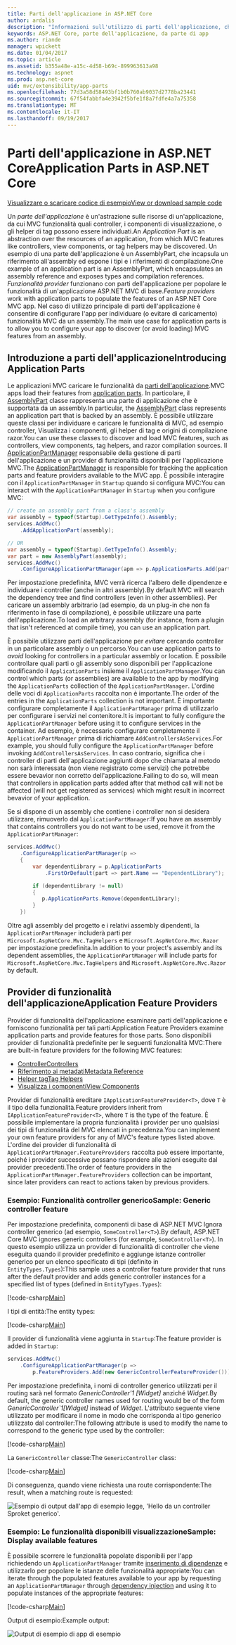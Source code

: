```yaml
---
title: Parti dell'applicazione in ASP.NET Core
author: ardalis
description: "Informazioni sull'utilizzo di parti dell'applicazione, che sono abstrations sulle risorse di un'app, configurare l'app per individuare o evitare di caricare le funzionalità da un assembly."
keywords: ASP.NET Core, parte dell'applicazione, da parte di app
ms.author: riande
manager: wpickett
ms.date: 01/04/2017
ms.topic: article
ms.assetid: b355a48e-a15c-4d58-b69c-899963613a98
ms.technology: aspnet
ms.prod: asp.net-core
uid: mvc/extensibility/app-parts
ms.openlocfilehash: 77d3a58d58493bf1b0b760ab9037d2778ba23441
ms.sourcegitcommit: 67f54fabbfa4e3942f5bfe1f8a7fdfe4a7a75358
ms.translationtype: MT
ms.contentlocale: it-IT
ms.lasthandoff: 09/19/2017
---
```

# <a name="application-parts-in-aspnet-core"></a><span data-ttu-id="6b7d3-104">Parti dell'applicazione in ASP.NET Core</span><span class="sxs-lookup"><span data-stu-id="6b7d3-104">Application Parts in ASP.NET Core</span></span>

[<span data-ttu-id="6b7d3-105">Visualizzare o scaricare codice di esempio</span><span class="sxs-lookup"><span data-stu-id="6b7d3-105">View or download sample code</span></span>](https://github.com/aspnet/Docs/tree/master/aspnetcore/mvc/advanced/app-parts/sample)

<span data-ttu-id="6b7d3-106">Un *parte dell'applicazione* è un'astrazione sulle risorse di un'applicazione, da cui MVC funzionalità quali controller, i componenti di visualizzazione, o gli helper di tag possono essere individuati.</span><span class="sxs-lookup"><span data-stu-id="6b7d3-106">An *Application Part* is an abstraction over the resources of an application, from which MVC features like controllers, view components, or tag helpers may be discovered.</span></span> <span data-ttu-id="6b7d3-107">Un esempio di una parte dell'applicazione è un AssemblyPart, che incapsula un riferimento all'assembly ed espone i tipi e i riferimenti di compilazione.</span><span class="sxs-lookup"><span data-stu-id="6b7d3-107">One example of an application part is an AssemblyPart, which encapsulates an assembly reference and exposes types and compilation references.</span></span> <span data-ttu-id="6b7d3-108">*Funzionalità provider* funzionano con parti dell'applicazione per popolare le funzionalità di un'applicazione ASP.NET MVC di base.</span><span class="sxs-lookup"><span data-stu-id="6b7d3-108">*Feature providers* work with application parts to populate the features of an ASP.NET Core MVC app.</span></span> <span data-ttu-id="6b7d3-109">Nel caso di utilizzo principale di parti dell'applicazione è consentire di configurare l'app per individuare (o evitare di caricamento) funzionalità MVC da un assembly.</span><span class="sxs-lookup"><span data-stu-id="6b7d3-109">The main use case for application parts is to allow you to configure your app to discover (or avoid loading) MVC features from an assembly.</span></span>

## <a name="introducing-application-parts"></a><span data-ttu-id="6b7d3-110">Introduzione a parti dell'applicazione</span><span class="sxs-lookup"><span data-stu-id="6b7d3-110">Introducing Application Parts</span></span>

<span data-ttu-id="6b7d3-111">Le applicazioni MVC caricare le funzionalità da [parti dell'applicazione](/aspnet/core/api/microsoft.aspnetcore.mvc.applicationparts.applicationpart).</span><span class="sxs-lookup"><span data-stu-id="6b7d3-111">MVC apps load their features from [application parts](/aspnet/core/api/microsoft.aspnetcore.mvc.applicationparts.applicationpart).</span></span> <span data-ttu-id="6b7d3-112">In particolare, il [AssemblyPart](/aspnet/core/api/microsoft.aspnetcore.mvc.applicationparts.assemblypart#Microsoft_AspNetCore_Mvc_ApplicationParts_AssemblyPart) classe rappresenta una parte di applicazione che è supportata da un assembly.</span><span class="sxs-lookup"><span data-stu-id="6b7d3-112">In particular, the [AssemblyPart](/aspnet/core/api/microsoft.aspnetcore.mvc.applicationparts.assemblypart#Microsoft_AspNetCore_Mvc_ApplicationParts_AssemblyPart) class represents an application part that is backed by an assembly.</span></span> <span data-ttu-id="6b7d3-113">È possibile utilizzare queste classi per individuare e caricare le funzionalità di MVC, ad esempio controller, Visualizza i componenti, gli helper di tag e origini di compilazione razor.</span><span class="sxs-lookup"><span data-stu-id="6b7d3-113">You can use these classes to discover and load MVC features, such as controllers, view components, tag helpers, and razor compilation sources.</span></span> <span data-ttu-id="6b7d3-114">Il [ApplicationPartManager](/aspnet/core/api/microsoft.aspnetcore.mvc.applicationparts.applicationpartmanager) responsabile della gestione di parti dell'applicazione e un provider di funzionalità disponibili per l'applicazione MVC.</span><span class="sxs-lookup"><span data-stu-id="6b7d3-114">The [ApplicationPartManager](/aspnet/core/api/microsoft.aspnetcore.mvc.applicationparts.applicationpartmanager) is responsible for tracking the application parts and feature providers available to the MVC app.</span></span> <span data-ttu-id="6b7d3-115">È possibile interagire con il `ApplicationPartManager` in `Startup` quando si configura MVC:</span><span class="sxs-lookup"><span data-stu-id="6b7d3-115">You can interact with the `ApplicationPartManager` in `Startup` when you configure MVC:</span></span>

```csharp
// create an assembly part from a class's assembly
var assembly = typeof(Startup).GetTypeInfo().Assembly;
services.AddMvc()
    .AddApplicationPart(assembly);

// OR
var assembly = typeof(Startup).GetTypeInfo().Assembly;
var part = new AssemblyPart(assembly);
services.AddMvc()
    .ConfigureApplicationPartManager(apm => p.ApplicationParts.Add(part));
```

<span data-ttu-id="6b7d3-116">Per impostazione predefinita, MVC verrà ricerca l'albero delle dipendenze e individuare i controller (anche in altri assembly).</span><span class="sxs-lookup"><span data-stu-id="6b7d3-116">By default MVC will search the dependency tree and find controllers (even in other assemblies).</span></span> <span data-ttu-id="6b7d3-117">Per caricare un assembly arbitrario (ad esempio, da un plug-in che non fa riferimento in fase di compilazione), è possibile utilizzare una parte dell'applicazione.</span><span class="sxs-lookup"><span data-stu-id="6b7d3-117">To load an arbitrary assembly (for instance, from a plugin that isn't referenced at compile time), you can use an application part.</span></span>

<span data-ttu-id="6b7d3-118">È possibile utilizzare parti dell'applicazione per *evitare* cercando controller in un particolare assembly o un percorso.</span><span class="sxs-lookup"><span data-stu-id="6b7d3-118">You can use application parts to *avoid* looking for controllers in a particular assembly or location.</span></span> <span data-ttu-id="6b7d3-119">È possibile controllare quali parti o gli assembly sono disponibili per l'applicazione modificando il `ApplicationParts` insieme il `ApplicationPartManager`.</span><span class="sxs-lookup"><span data-stu-id="6b7d3-119">You can control which parts (or assemblies) are available to the app by modifying the `ApplicationParts` collection of the `ApplicationPartManager`.</span></span> <span data-ttu-id="6b7d3-120">L'ordine delle voci di `ApplicationParts` raccolta non è importante.</span><span class="sxs-lookup"><span data-stu-id="6b7d3-120">The order of the entries in the `ApplicationParts` collection is not important.</span></span> <span data-ttu-id="6b7d3-121">È importante configurare completamente il `ApplicationPartManager` prima di utilizzarlo per configurare i servizi nel contenitore.</span><span class="sxs-lookup"><span data-stu-id="6b7d3-121">It is important to fully configure the `ApplicationPartManager` before using it to configure services in the container.</span></span> <span data-ttu-id="6b7d3-122">Ad esempio, è necessario configurare completamente il `ApplicationPartManager` prima di richiamare `AddControllersAsServices`.</span><span class="sxs-lookup"><span data-stu-id="6b7d3-122">For example, you should fully configure the `ApplicationPartManager` before invoking `AddControllersAsServices`.</span></span> <span data-ttu-id="6b7d3-123">In caso contrario, significa che i controller di parti dell'applicazione aggiunti dopo che chiamata al metodo non sarà interessata (non viene registrato come servizi) che potrebbe essere bevavior non corretto dell'applicazione.</span><span class="sxs-lookup"><span data-stu-id="6b7d3-123">Failing to do so, will mean that controllers in application parts added after that method call will not be affected (will not get registered as services) which might result in incorrect bevavior of your application.</span></span>

<span data-ttu-id="6b7d3-124">Se si dispone di un assembly che contiene i controller non si desidera utilizzare, rimuoverlo dal `ApplicationPartManager`:</span><span class="sxs-lookup"><span data-stu-id="6b7d3-124">If you have an assembly that contains controllers you do not want to be used, remove it from the `ApplicationPartManager`:</span></span>

```csharp
services.AddMvc()
    .ConfigureApplicationPartManager(p =>
    {
        var dependentLibrary = p.ApplicationParts
            .FirstOrDefault(part => part.Name == "DependentLibrary");

        if (dependentLibrary != null)
        {
           p.ApplicationParts.Remove(dependentLibrary);
        }
    })
```

<span data-ttu-id="6b7d3-125">Oltre agli assembly del progetto e i relativi assembly dipendenti, la `ApplicationPartManager` includerà parti per `Microsoft.AspNetCore.Mvc.TagHelpers` e `Microsoft.AspNetCore.Mvc.Razor` per impostazione predefinita.</span><span class="sxs-lookup"><span data-stu-id="6b7d3-125">In addition to your project's assembly and its dependent assemblies, the `ApplicationPartManager` will include parts for `Microsoft.AspNetCore.Mvc.TagHelpers` and `Microsoft.AspNetCore.Mvc.Razor` by default.</span></span>

## <a name="application-feature-providers"></a><span data-ttu-id="6b7d3-126">Provider di funzionalità dell'applicazione</span><span class="sxs-lookup"><span data-stu-id="6b7d3-126">Application Feature Providers</span></span>

<span data-ttu-id="6b7d3-127">Provider di funzionalità dell'applicazione esaminare parti dell'applicazione e forniscono funzionalità per tali parti.</span><span class="sxs-lookup"><span data-stu-id="6b7d3-127">Application Feature Providers examine application parts and provide features for those parts.</span></span> <span data-ttu-id="6b7d3-128">Sono disponibili provider di funzionalità predefinite per le seguenti funzionalità MVC:</span><span class="sxs-lookup"><span data-stu-id="6b7d3-128">There are built-in feature providers for the following MVC features:</span></span>

* [<span data-ttu-id="6b7d3-129">Controller</span><span class="sxs-lookup"><span data-stu-id="6b7d3-129">Controllers</span></span>](https://docs.microsoft.com/aspnet/core/api/microsoft.aspnetcore.mvc.controllers.controllerfeatureprovider)
* [<span data-ttu-id="6b7d3-130">Riferimento ai metadati</span><span class="sxs-lookup"><span data-stu-id="6b7d3-130">Metadata Reference</span></span>](https://docs.microsoft.com/aspnet/core/api/microsoft.aspnetcore.mvc.razor.compilation.metadatareferencefeatureprovider)
* [<span data-ttu-id="6b7d3-131">Helper tag</span><span class="sxs-lookup"><span data-stu-id="6b7d3-131">Tag Helpers</span></span>](https://docs.microsoft.com/aspnet/core/api/microsoft.aspnetcore.mvc.razor.taghelpers.taghelperfeatureprovider)
* [<span data-ttu-id="6b7d3-132">Visualizza i componenti</span><span class="sxs-lookup"><span data-stu-id="6b7d3-132">View Components</span></span>](https://docs.microsoft.com/aspnet/core/api/microsoft.aspnetcore.mvc.viewcomponents.viewcomponentfeatureprovider)

<span data-ttu-id="6b7d3-133">Provider di funzionalità ereditare `IApplicationFeatureProvider<T>`, dove `T` è il tipo della funzionalità.</span><span class="sxs-lookup"><span data-stu-id="6b7d3-133">Feature providers inherit from `IApplicationFeatureProvider<T>`, where `T` is the type of the feature.</span></span> <span data-ttu-id="6b7d3-134">È possibile implementare la propria funzionalità i provider per uno qualsiasi dei tipi di funzionalità del MVC elencati in precedenza.</span><span class="sxs-lookup"><span data-stu-id="6b7d3-134">You can implement your own feature providers for any of MVC's feature types listed above.</span></span> <span data-ttu-id="6b7d3-135">L'ordine dei provider di funzionalità di `ApplicationPartManager.FeatureProviders` raccolta può essere importante, poiché i provider successive possano rispondere alle azioni eseguite dal provider precedenti.</span><span class="sxs-lookup"><span data-stu-id="6b7d3-135">The order of feature providers in the `ApplicationPartManager.FeatureProviders` collection can be important, since later providers can react to actions taken by previous providers.</span></span>

### <a name="sample-generic-controller-feature"></a><span data-ttu-id="6b7d3-136">Esempio: Funzionalità controller generico</span><span class="sxs-lookup"><span data-stu-id="6b7d3-136">Sample: Generic controller feature</span></span>

<span data-ttu-id="6b7d3-137">Per impostazione predefinita, componenti di base di ASP.NET MVC Ignora controller generico (ad esempio, `SomeController<T>`).</span><span class="sxs-lookup"><span data-stu-id="6b7d3-137">By default, ASP.NET Core MVC ignores generic controllers (for example, `SomeController<T>`).</span></span> <span data-ttu-id="6b7d3-138">In questo esempio utilizza un provider di funzionalità di controller che viene eseguita quando il provider predefinito e aggiunge istanze controller generico per un elenco specificato di tipi (definito in `EntityTypes.Types`):</span><span class="sxs-lookup"><span data-stu-id="6b7d3-138">This sample uses a controller feature provider that runs after the default provider and adds generic controller instances for a specified list of types (defined in `EntityTypes.Types`):</span></span>

[!code-csharp[Main](./app-parts/sample/AppPartsSample/GenericControllerFeatureProvider.cs?highlight=13&range=18-36)]

<span data-ttu-id="6b7d3-139">I tipi di entità:</span><span class="sxs-lookup"><span data-stu-id="6b7d3-139">The entity types:</span></span>

[!code-csharp[Main](./app-parts/sample/AppPartsSample/Model/EntityTypes.cs?range=6-16)]

<span data-ttu-id="6b7d3-140">Il provider di funzionalità viene aggiunta in `Startup`:</span><span class="sxs-lookup"><span data-stu-id="6b7d3-140">The feature provider is added in `Startup`:</span></span>

```csharp
services.AddMvc()
    .ConfigureApplicationPartManager(p => 
        p.FeatureProviders.Add(new GenericControllerFeatureProvider()));
```

<span data-ttu-id="6b7d3-141">Per impostazione predefinita, i nomi di controller generico utilizzati per il routing sarà nel formato *GenericController'1 [Widget]* anziché *Widget*.</span><span class="sxs-lookup"><span data-stu-id="6b7d3-141">By default, the generic controller names used for routing would be of the form *GenericController\`1[Widget]* instead of *Widget*.</span></span> <span data-ttu-id="6b7d3-142">L'attributo seguente viene utilizzato per modificare il nome in modo che corrisponda al tipo generico utilizzato dal controller:</span><span class="sxs-lookup"><span data-stu-id="6b7d3-142">The following attribute is used to modify the name to correspond to the generic type used by the controller:</span></span>

[!code-csharp[Main](./app-parts/sample/AppPartsSample/GenericControllerNameConvention.cs)]

<span data-ttu-id="6b7d3-143">La `GenericController` classe:</span><span class="sxs-lookup"><span data-stu-id="6b7d3-143">The `GenericController` class:</span></span>

[!code-csharp[Main](./app-parts/sample/AppPartsSample/GenericController.cs?highlight=5-6)]

<span data-ttu-id="6b7d3-144">Di conseguenza, quando viene richiesta una route corrispondente:</span><span class="sxs-lookup"><span data-stu-id="6b7d3-144">The result, when a matching route is requested:</span></span>

![Esempio di output dall'app di esempio legge, 'Hello da un controller Sproket generico'.](app-parts/_static/generic-controller.png)

### <a name="sample-display-available-features"></a><span data-ttu-id="6b7d3-146">Esempio: Le funzionalità disponibili visualizzazione</span><span class="sxs-lookup"><span data-stu-id="6b7d3-146">Sample: Display available features</span></span>

<span data-ttu-id="6b7d3-147">È possibile scorrere le funzionalità popolate disponibili per l'app richiedendo un `ApplicationPartManager` tramite [inserimento di dipendenze](../../fundamentals/dependency-injection.md) e utilizzarlo per popolare le istanze delle funzionalità appropriate:</span><span class="sxs-lookup"><span data-stu-id="6b7d3-147">You can iterate through the populated features available to your app by requesting an `ApplicationPartManager` through [dependency injection](../../fundamentals/dependency-injection.md) and using it to populate instances of the appropriate features:</span></span>

[!code-csharp[Main](./app-parts/sample/AppPartsSample/Controllers/FeaturesController.cs?highlight=16,25-27)]

<span data-ttu-id="6b7d3-148">Output di esempio:</span><span class="sxs-lookup"><span data-stu-id="6b7d3-148">Example output:</span></span>

![Output di esempio di app di esempio](app-parts/_static/available-features.png)
